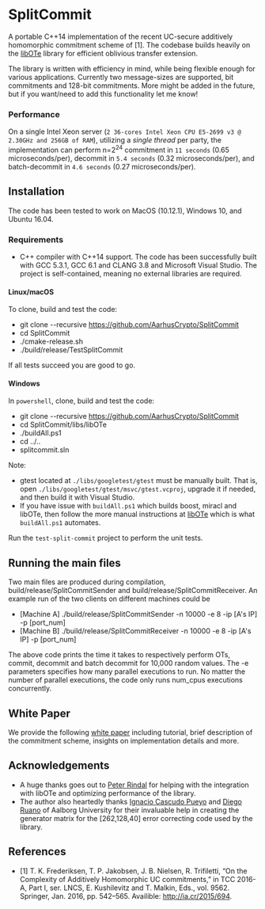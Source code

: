 # SplitCommit

A portable C++14 implementation of the recent UC-secure additively homomorphic commitment scheme of [1]. The codebase builds heavily on the [libOTe](https://github.com/osu-crypto/libOTe) library for efficient oblivious transfer extension.

The library is written with efficiency in mind, while being flexible enough for various applications. Currently two message-sizes are supported, bit commitments and 128-bit commitments. More might be added in the future, but if you want/need to add this functionality let me know! 

### Performance

On a single Intel Xeon server (`2 36-cores Intel Xeon CPU E5-2699 v3 @ 2.30GHz and 256GB of RAM`), utilizing a *single thread* per party, the implementation can perform n=2<sup>24</sup> commitment in `11 seconds` (0.65 microseconds/per), decommit in `5.4 seconds` (0.32 microseconds/per), and batch-decommit in `4.6 seconds` (0.27 microseconds/per).

## Installation
The code has been tested to work on MacOS (10.12.1), Windows 10, and Ubuntu 16.04.

### Requirements
* C++ compiler with C++14 support. The code has been successfully built with GCC 5.3.1, GCC 6.1 and CLANG 3.8 and Microsoft Visual Studio. The project is self-contained, meaning no external libraries are required.

#### Linux/macOS
To clone, build and test the code:
* git clone --recursive https://github.com/AarhusCrypto/SplitCommit
* cd SplitCommit
* ./cmake-release.sh
* ./build/release/TestSplitCommit

If all tests succeed you are good to go.

#### Windows
In `powershell`, clone, build and test the code:
* git clone --recursive https://github.com/AarhusCrypto/SplitCommit
* cd SplitCommit/libs/libOTe
* ./buildAll.ps1
* cd ../..
* splitcommit.sln

Note: 
* gtest located at `./libs/googletest/gtest` must be manually built. That is, open `./libs/googletest/gtest/msvc/gtest.vcproj`, upgrade it if needed, and then build it with Visual Studio.
* If you have issue with `buildAll.ps1` which builds boost, miracl and libOTe, then follow the more manual instructions at [libOTe](https://github.com/osu-crypto/libOTe) which is what `buildAll.ps1` automates.

Run the `test-split-commit` project to perform the unit tests. 

## Running the main files
Two main files are produced during compilation, build/release/SplitCommitSender and build/release/SplitCommitReceiver. An example run of the two clients on different machines could be
* [Machine A] ./build/release/SplitCommitSender -n 10000 -e 8 -ip [A's IP] -p [port_num]
* [Machine B] ./build/release/SplitCommitReceiver -n 10000 -e 8 -ip [A's IP] -p [port_num]

The above code prints the time it takes to respectively perform OTs, commit, decommit and batch decommit for 10,000 random values. The -e parameters specifies how many parallel executions to run. No matter the number of parallel executions, the code only runs num_cpus executions concurrently.

## White Paper
We provide the following [white paper](https://eprint.iacr.org/2017/407.pdf) including tutorial, brief description of the commitment scheme, insights on implementation details and more.

## Acknowledgements
* A huge thanks goes out to [Peter Rindal](https://github.com/ladnir) for helping with the integration with libOTe and optimizing performance of the library.
* The author also heartedly thanks [Ignacio Cascudo Pueyo](http://vbn.aau.dk/en/persons/ignacio-cascudo-pueyo(2f2ded74-b364-4a8d-ada1-189dad083eea).html) and [Diego Ruano](http://vbn.aau.dk/en/persons/diego-ruano(d83d0116-0ba0-448c-aa87-b70afefd1fda).html) of Aalborg University for their invaluable help in creating the generator matrix for the [262,128,40] error correcting code used by the library.

## References
* [1] T. K. Frederiksen, T. P. Jakobsen, J. B. Nielsen, R. Trifiletti, “On the Complexity of Additively Homomorphic UC commitments,” in TCC 2016-A, Part I, ser. LNCS, E. Kushilevitz and T. Malkin, Eds., vol. 9562. Springer, Jan. 2016, pp. 542–565. Availible: http://ia.cr/2015/694.
